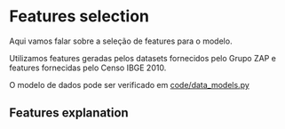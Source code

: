 # Features selection

Aqui vamos falar sobre a seleção de features para o modelo.

Utilizamos features geradas pelos datasets fornecidos pelo Grupo ZAP e features fornecidas pelo Censo IBGE 2010.

O modelo de dados pode ser verificado em [code/data_models.py](code/data_models.py)

## Features explanation
